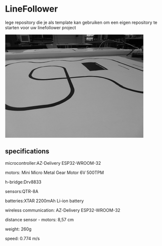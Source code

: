# LineFollower

lege repository die je als template kan gebruiken om een eigen repository te starten voor uw linefollower project

![A description of my image](images/empty.png)

  
## specifications

microcontroller:AZ-Delivery ESP32-WROOM-32

motors: Mini Micro Metal Gear Motor 6V 500TPM

h-bridge:Drv8833

sensors:QTR-8A

batteries:XTAR 2200mAh Li-ion battery

wireless communication: AZ-Delivery ESP32-WROOM-32

distance sensor - motors: 8,57 cm

weight: 260g

speed: 0.774 m/s

